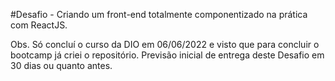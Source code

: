 #Desafio - Criando um front-end totalmente componentizado na prática com ReactJS.

Obs. Só concluí o curso da DIO em 06/06/2022 e visto que para concluir o bootcamp já criei o repositório. Previsão inicial de entrega deste Desafio em 30 dias ou quanto antes.
